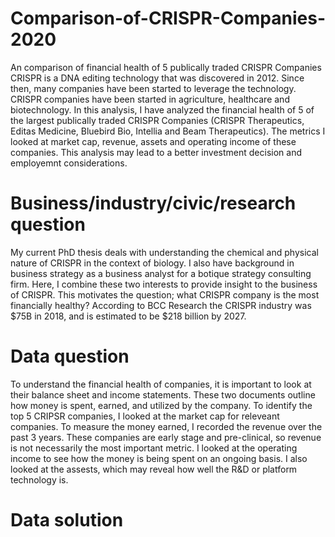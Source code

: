 # Comparison-of-CRISPR-Companies-2020
An comparison of financial health of 5 publically traded CRISPR Companies
CRISPR is a DNA editing technology that was discovered in 2012. Since then, many companies have been started to leverage the technology. CRISPR companies have been started in agriculture, healthcare and biotechnology. In this analysis, I have analyzed the financial health of 5 of the largest publically traded CRISPR Companies (CRISPR Therapeutics, Editas Medicine, Bluebird Bio, Intellia and Beam Therapeutics). The metrics I looked at market cap, revenue, assets and operating income of these companies. This analysis may lead to a better investment decision and employemnt considerations.

# Business/industry/civic/research question
My current PhD thesis deals with understanding the chemical and physical nature of CRISPR in the context of biology. I also have background in business strategy as a business analyst for a botique strategy consulting firm. Here, I combine these two interests to provide insight to the business of CRISPR. This motivates the question; what CRISPR company is the most financially healthy? According to BCC Research the CRISPR industry was $75B in 2018, and is estimated to be $218 billion by 2027. 

# Data question
To understand the financial health of companies, it is important to look at their balance sheet and income statements. These two documents outline how money is spent, earned, and utilized by the company. To identify the top 5 CRIPSR companies, I looked at the market cap for releveant companies. To measure the money earned, I recorded the revenue over the past 3 years. These companies are early stage and pre-clinical, so revenue is not necessarily the most important metric. I looked at the operating income to see how the money is being spent on an ongoing basis. I also looked at the assests, which may reveal how well the R&D or platform technology is.  

# Data solution


